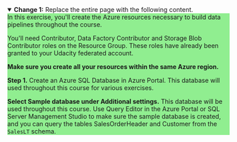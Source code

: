 <details open>
<summary><b>Change 1:</b> Replace the entire page with the following content.</summary>

<div style="background: lightgreen">
In this exercise, you'll create the Azure resources necessary to build data pipelines throughout the course. 

You'll need Contributor, Data Factory Contributor and Storage Blob Contributor roles on the Resource Group. These roles have already been granted to your Udacity federated account.

**Make sure you create all your resources within the same Azure region.**

**Step 1.** Create an Azure SQL Database in Azure Portal. This database will used throughout this course for various exercises.

**Select Sample database under Additional settings.** This database will be used throughout this course. Use Query Editor in the Azure Portal or SQL Server Management Studio to make sure the sample database is created, and you can query the tables SalesOrderHeader and Customer from the `SalesLT` schema.
</div>

</details>